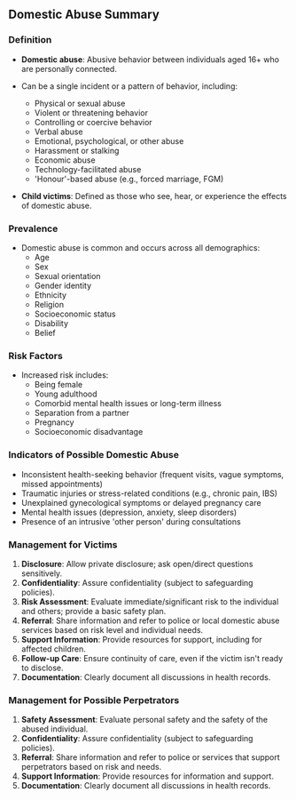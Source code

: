 ## Domestic Abuse Summary

### Definition
- **Domestic abuse**: Abusive behavior between individuals aged 16+ who are personally connected. 
- Can be a single incident or a pattern of behavior, including:
  - Physical or sexual abuse
  - Violent or threatening behavior
  - Controlling or coercive behavior
  - Verbal abuse
  - Emotional, psychological, or other abuse
  - Harassment or stalking
  - Economic abuse
  - Technology-facilitated abuse
  - 'Honour'-based abuse (e.g., forced marriage, FGM)

- **Child victims**: Defined as those who see, hear, or experience the effects of domestic abuse.

### Prevalence
- Domestic abuse is common and occurs across all demographics:
  - Age
  - Sex
  - Sexual orientation
  - Gender identity
  - Ethnicity
  - Religion
  - Socioeconomic status
  - Disability
  - Belief

### Risk Factors
- Increased risk includes:
  - Being female
  - Young adulthood
  - Comorbid mental health issues or long-term illness
  - Separation from a partner
  - Pregnancy
  - Socioeconomic disadvantage

### Indicators of Possible Domestic Abuse
- Inconsistent health-seeking behavior (frequent visits, vague symptoms, missed appointments)
- Traumatic injuries or stress-related conditions (e.g., chronic pain, IBS)
- Unexplained gynecological symptoms or delayed pregnancy care
- Mental health issues (depression, anxiety, sleep disorders)
- Presence of an intrusive 'other person' during consultations

### Management for Victims
1. **Disclosure**: Allow private disclosure; ask open/direct questions sensitively.
2. **Confidentiality**: Assure confidentiality (subject to safeguarding policies).
3. **Risk Assessment**: Evaluate immediate/significant risk to the individual and others; provide a basic safety plan.
4. **Referral**: Share information and refer to police or local domestic abuse services based on risk level and individual needs.
5. **Support Information**: Provide resources for support, including for affected children.
6. **Follow-up Care**: Ensure continuity of care, even if the victim isn't ready to disclose.
7. **Documentation**: Clearly document all discussions in health records.

### Management for Possible Perpetrators
1. **Safety Assessment**: Evaluate personal safety and the safety of the abused individual.
2. **Confidentiality**: Assure confidentiality (subject to safeguarding policies).
3. **Referral**: Share information and refer to police or services that support perpetrators based on risk and needs.
4. **Support Information**: Provide resources for information and support.
5. **Documentation**: Clearly document all discussions in health records.